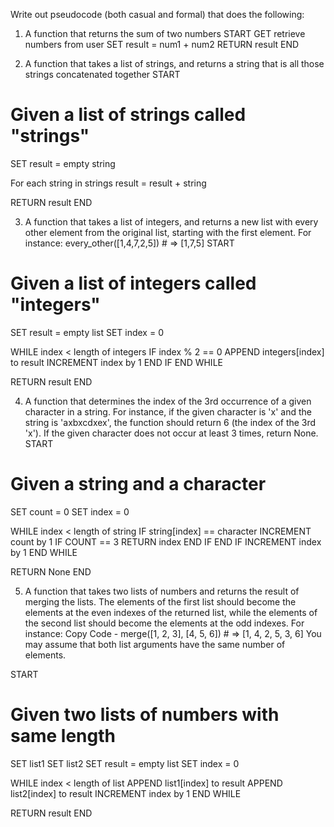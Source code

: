 Write out pseudocode (both casual and formal) that does the following:

1. A function that returns the sum of two numbers
START 
GET retrieve numbers from user
SET result = num1 + num2
RETURN result 
END

2. A function that takes a list of strings, and returns a string that is all those strings concatenated together
START 
# Given a list of strings called "strings"
SET result = empty string

For each string in strings
    result = result + string 

RETURN result
END

3. A function that takes a list of integers, and returns a new list with every other element from the original list, starting with the first element. For instance: every_other([1,4,7,2,5]) # => [1,7,5]
START
# Given a list of integers called "integers"
SET result = empty list
SET index = 0

WHILE index < length of integers
    IF index % 2 == 0
        APPEND integers[index] to result 
    INCREMENT index by 1
    END IF 
END WHILE

RETURN result 
END 

4. A function that determines the index of the 3rd occurrence of a given character in a string. For instance, if the given character is 'x' and the string is 'axbxcdxex', the function should return 6 (the index of the 3rd 'x'). If the given character does not occur at least 3 times, return None.
START
# Given a string and a character 
SET count = 0
SET index = 0

WHILE index < length of string
    IF string[index] == character 
        INCREMENT count by 1
        IF COUNT == 3
            RETURN index
        END IF
    END IF
    INCREMENT index by 1
END WHILE

RETURN None 
END 

5. A function that takes two lists of numbers and returns the result of merging the lists. The elements of the first list should become the elements at the even indexes of the returned list, while the elements of the second list should become the elements at the odd indexes. For instance:
Copy Code - merge([1, 2, 3], [4, 5, 6]) # => [1, 4, 2, 5, 3, 6]
You may assume that both list arguments have the same number of elements.

START 
# Given two lists of numbers with same length
SET list1
SET list2
SET result = empty list
SET index = 0

WHILE index < length of list 
    APPEND list1[index] to result
    APPEND list2[index] to result
    INCREMENT index by 1
END WHILE

RETURN result
END 

